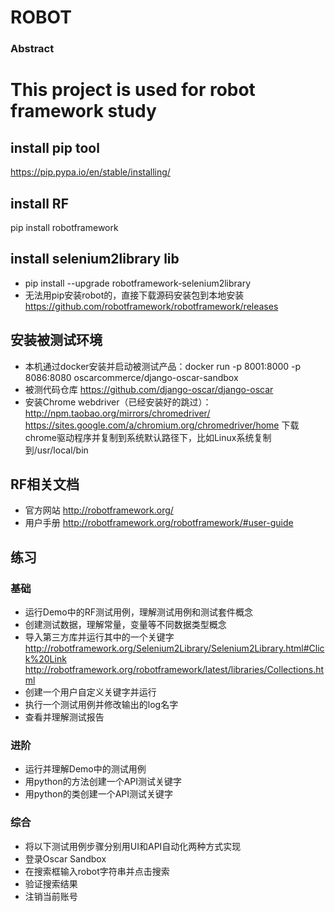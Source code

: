 ROBOT 
=====================

### Abstract
This project is used for robot framework study
=============
## install pip tool
 https://pip.pypa.io/en/stable/installing/
## install RF
pip install robotframework
## install selenium2library lib
- pip install --upgrade robotframework-selenium2library
- 无法用pip安装robot的，直接下载源码安装包到本地安装 https://github.com/robotframework/robotframework/releases

## 安装被测试环境
- 本机通过docker安装并启动被测试产品：docker run -p 8001:8000 -p 8086:8080 oscarcommerce/django-oscar-sandbox
- 被测代码仓库  https://github.com/django-oscar/django-oscar
- 安装Chrome webdriver（已经安装好的跳过）：
 http://npm.taobao.org/mirrors/chromedriver/
 https://sites.google.com/a/chromium.org/chromedriver/home
 下载chrome驱动程序并复制到系统默认路径下，比如Linux系统复制到/usr/local/bin

 
## RF相关文档
- 官方网站 http://robotframework.org/
- 用户手册 http://robotframework.org/robotframework/#user-guide
 
## 练习
### 基础
- 运行Demo中的RF测试用例，理解测试用例和测试套件概念
- 创建测试数据，理解常量，变量等不同数据类型概念
- 导入第三方库并运行其中的一个关键字
  http://robotframework.org/Selenium2Library/Selenium2Library.html#Click%20Link
  http://robotframework.org/robotframework/latest/libraries/Collections.html
- 创建一个用户自定义关键字并运行
- 执行一个测试用例并修改输出的log名字
- 查看并理解测试报告


### 进阶
- 运行并理解Demo中的测试用例
- 用python的方法创建一个API测试关键字
- 用python的类创建一个API测试关键字

### 综合
- 将以下测试用例步骤分别用UI和API自动化两种方式实现
- 登录Oscar Sandbox
- 在搜索框输入robot字符串并点击搜索
- 验证搜索结果
- 注销当前账号
